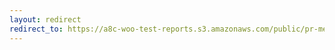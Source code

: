 ```yaml
---
layout: redirect
redirect_to: https://a8c-woo-test-reports.s3.amazonaws.com/public/pr-merge/43472/api/index.html
---
```

